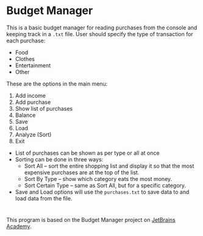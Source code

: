 # Budget Manager

This is a basic budget manager for reading purchases from the console and keeping track in a ```.txt``` file.
User should specify the type of transaction for each purchase:
- Food
- Clothes
- Entertainment
- Other

These are the options in the main menu:
1) Add income
2) Add purchase
3) Show list of purchases
4) Balance
5) Save
6) Load
7) Analyze (Sort)
0) Exit

- List of purchases can be shown as per type or all at once
- Sorting can be done in three ways:
  * Sort All – sort the entire shopping list and display it so that the most expensive purchases are at the top of the list.
  * Sort By Type – show which category eats the most money.
  * Sort Certain Type – same as Sort All, but for a specific category.
- Save and Load options will use the ```purchases.txt``` to save data to and load data from the file.

#
This program is based on the Budget Manager project on [JetBrains Academy](https://hyperskill.org).
